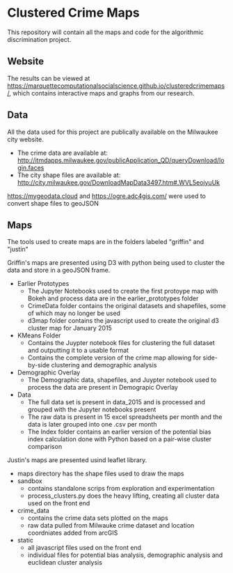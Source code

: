 # Clustered Crime Maps
This repository will contain all the maps and code for the algorithmic discrimination project. 

## Website
The results can be viewed at https://marquettecomputationalsocialscience.github.io/clusteredcrimemaps/, which contains interactive maps and graphs from our research.

## Data  
All the data used for this project are publically available on the Milwaukee city website.
* The crime data are available at: http://itmdapps.milwaukee.gov/publicApplication_QD/queryDownload/login.faces
* The city shape files are available at: http://city.milwaukee.gov/DownloadMapData3497.htm#.WVL5eojyuUk

https://mygeodata.cloud and https://ogre.adc4gis.com/ were used to convert shape files to geoJSON


## Maps
The tools used to create maps are in the folders labeled "griffin" and "justin"

Griffin's maps are presented using D3 with python being used to cluster the data and store in a geoJSON frame.
* Earlier Prototypes
  * The Jupyter Notebooks used to create the first protoype map with Bokeh and process data are in the earlier_prototypes folder
  * CrimeData folder contains the original datasets and shapefiles, some of which may no longer be used
  * d3map folder contains the javascript used to create the original d3 cluster map for January 2015
* KMeans Folder
  * Contains the Juypter notebook files for clustering the full dataset and outputting it to a usable format
  * Contains the complete version of the crime map allowing for side-by-side clustering and demographic analysis
* Demographic Overlay
  * The Demographic data, shapefiles, and Juypter notebook used to process the data are present in Demograpic Overlay
* Data
  * The full data set is present in data_2015 and is processed and grouped with the Jupyter notebooks present
  * The raw data is present in 15 excel spreadsheets per month and the data is later grouped into one .csv per month
  * The Index folder contains an earlier version of the potential bias index calculation done with Python based on a pair-wise cluster comparison

Justin's maps are presented usind leaflet library. 
* maps directory has the shape files used to draw the maps
* sandbox 
  * contains standalone scrips from exploration and experimentation
  * process_clusters.py does the heavy lifting, creating all cluster data used on the front end
* crime_data 
  * contains the crime data sets plotted on the maps
  * raw data pulled from Milwauke crime dataset and location coordniates added from arcGIS
* static
  * all javascript files used on the front end
  * individual files for potential bias analysis, demographic analysis and euclidean cluster analysis

